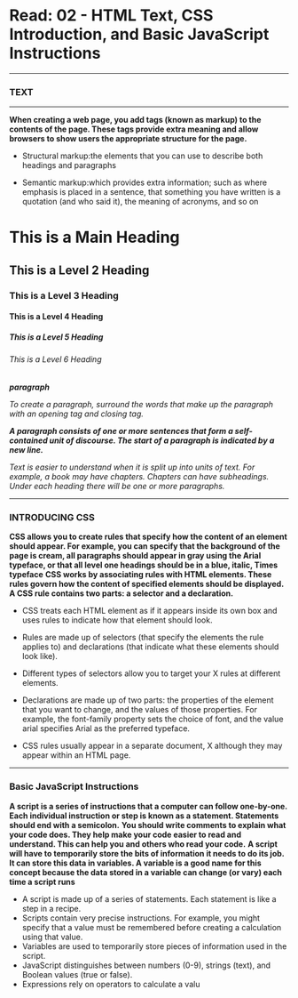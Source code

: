 # Read: 02 - HTML Text, CSS Introduction, and Basic JavaScript Instructions

---

### TEXT
___

**When creating a web page, you add tags (known as markup) to the contents of the page. These tags provide extra meaning and allow browsers to show users the appropriate structure for the page.**

- Structural markup:the elements that you can use to describe both headings and paragraphs

- Semantic markup:which provides extra information; such as where emphasis is placed in a sentence, that something you have written is a quotation (and who said it), the meaning of acronyms, and so on

# This is a Main Heading
## This is a Level 2 Heading
### This is a Level 3 Heading
#### This is a Level 4 Heading
##### This is a Level 5 Heading
###### This is a Level 6 Heading

***paragraph***

*To create a paragraph, surround the words that make up the paragraph with an opening tag and closing tag.*

***A paragraph consists of one or more sentences that form a self-contained unit of discourse. The start of a paragraph is indicated by a new line.***


*Text is easier to understand when it is split up into units of text. For example, a book may have chapters. Chapters can have subheadings. Under each heading there will be one or more paragraphs.</p>*

---

### INTRODUCING CSS
**CSS allows you to create rules that specify how the content of an element should appear. For example, you can specify that the background of the page is cream, all paragraphs should appear in gray using the Arial typeface, or that all level one headings should be in a blue, italic, Times typeface**
**CSS works by associating rules with HTML elements. These rules govern how the content of specified elements should be displayed. A CSS rule contains two parts: a selector and a declaration.**

- CSS treats each HTML element as if it appears inside its own box and uses rules to indicate how that element should look.

- Rules are made up of selectors (that specify the elements the rule applies to) and declarations (that indicate what these elements should look like).

- Different types of selectors allow you to target your X rules at different elements.

- Declarations are made up of two parts: the properties of the element that you want to change, and the values of those properties. For example, the font-family property sets the choice of font, and the value arial specifies Arial as the preferred typeface.

- CSS rules usually appear in a separate document, X although they may appear within an HTML page.

---


### Basic JavaScript Instructions
 **A script is a series of instructions that a computer can follow one-by-one. Each individual instruction or step is known as a statement. Statements should end with a semicolon.**
 **You should write comments to explain what your code does. They help make your code easier to read and understand. This can help you and others who read your code.**
 **A script will have to temporarily store the bits of information it needs to do its job. It can store this data in variables. A variable is a good name for this concept because the data stored in a variable can change (or vary) each time a script runs**
 - A script is made up of a series of statements. Each statement is like a step in a recipe.
- Scripts contain very precise instructions. For example, you might specify that a value must be remembered before creating a calculation using that value.
- Variables are used to temporarily store pieces of information used in the script.
- JavaScript distinguishes between numbers (0-9), strings (text), and Boolean values (true or false).
- Expressions rely on operators to calculate a valu



